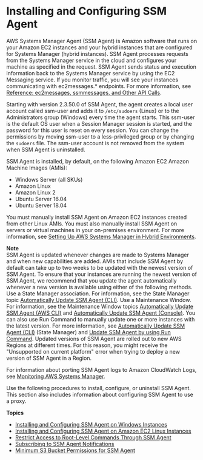 # Installing and Configuring SSM Agent<a name="ssm-agent"></a>

AWS Systems Manager Agent \(SSM Agent\) is Amazon software that runs on your Amazon EC2 instances and your hybrid instances that are configured for Systems Manager \(hybrid instances\)\. SSM Agent processes requests from the Systems Manager service in the cloud and configures your machine as specified in the request\. SSM Agent sends status and execution information back to the Systems Manager service by using the EC2 Messaging service\. If you monitor traffic, you will see your instances communicating with ec2messages\.\* endpoints\. For more information, see [Reference: ec2messages, ssmmessages, and Other API Calls](systems-manager-setting-up-messageAPIs.md)\.

Starting with version 2\.3\.50\.0 of SSM Agent, the agent creates a local user account called ssm\-user and adds it to `/etc/sudoers` \(Linux\) or to the Administrators group \(Windows\) every time the agent starts\. This ssm\-user is the default OS user when a Session Manager session is started, and the password for this user is reset on every session\. You can change the permissions by moving ssm\-user to a less\-privileged group or by changing the `sudoers` file\. The ssm\-user account is not removed from the system when SSM Agent is uninstalled\.

SSM Agent is installed, by default, on the following Amazon EC2 Amazon Machine Images \(AMIs\): 
+ Windows Server \(all SKUs\)
+ Amazon Linux
+ Amazon Linux 2
+ Ubuntu Server 16\.04
+ Ubuntu Server 18\.04

You must manually install SSM Agent on Amazon EC2 instances created from other Linux AMIs\. You must also manually install SSM Agent on servers or virtual machines in your on\-premises environment\. For more information, see [Setting Up AWS Systems Manager in Hybrid Environments](systems-manager-managedinstances.md)\.

**Note**  
SSM Agent is updated whenever changes are made to Systems Manager and when new capabilities are added\. AMIs that include SSM Agent by default can take up to two weeks to be updated with the newest version of SSM Agent\. To ensure that your instances are running the newest version of SSM Agent, we recommend that you update the agent automatically whenever a new version is available using either of the following methods\.  
Use a State Manager association\. For information, see the State Manager topic [Automatically Update SSM Agent \(CLI\)](sysman-state-cli.md)\.
Use a Maintenance Window\. For information, see the Maintenance Window topics [Automatically Update SSM Agent \(AWS CLI\)](https://docs.aws.amazon.com/systems-manager/latest/userguide/mw-walkthrough-cli.html) and [Automatically Update SSM Agent \(Console\)](https://docs.aws.amazon.com/systems-manager/latest/userguide/mw-walkthrough-console.html)\. 
You can also use Run Command to manually update one or more instances with the latest version\. For more information, see [Automatically Update SSM Agent \(CLI\)](sysman-state-cli.md) \(State Manager\) and [Update SSM Agent by using Run Command](rc-console.md#rc-console-agentexample)\.
Updated versions of SSM Agent are rolled out to new AWS Regions at different times\. For this reason, you might receive the "Unsupported on current platform" error when trying to deploy a new version of SSM Agent in a Region\.

 For information about porting SSM Agent logs to Amazon CloudWatch Logs, see [Monitoring AWS Systems Manager](monitoring.md)\.

Use the following procedures to install, configure, or uninstall SSM Agent\. This section also includes information about configuring SSM Agent to use a proxy\.

**Topics**
+ [Installing and Configuring SSM Agent on Windows Instances](sysman-install-ssm-win.md)
+ [Installing and Configuring SSM Agent on Amazon EC2 Linux Instances](sysman-install-ssm-agent.md)
+ [Restrict Access to Root\-Level Commands Through SSM Agent](ssm-agent-restrict-root-level-commands.md)
+ [Subscribing to SSM Agent Notifications](ssm-agent-subscribe-notifications.md)
+ [Minimum S3 Bucket Permissions for SSM Agent](ssm-agent-minimum-s3-permissions.md)